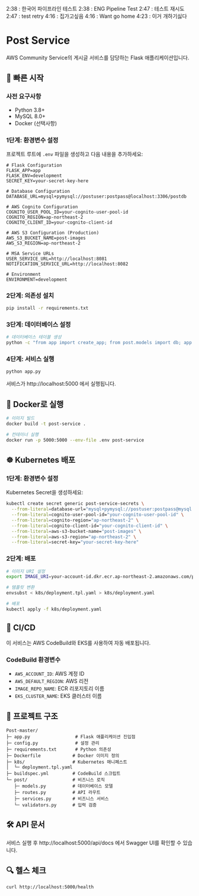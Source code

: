 2:38 : 한국어 파이프라인 테스트
2:38 : ENG Pipeline Test
2:47 : 테스트 재시도
2:47 : test retry
4:16 : 집가고싶음
4:16 : Want go home
4:23 : 이거 개하기싫다

# Post Service

AWS Community Service의 게시글 서비스를 담당하는 Flask 애플리케이션입니다.

## 🚀 빠른 시작

### 사전 요구사항
- Python 3.8+
- MySQL 8.0+
- Docker (선택사항)

### 1단계: 환경변수 설정

프로젝트 루트에 `.env` 파일을 생성하고 다음 내용을 추가하세요:

```env
# Flask Configuration
FLASK_APP=app
FLASK_ENV=development
SECRET_KEY=your-secret-key-here

# Database Configuration
DATABASE_URL=mysql+pymysql://postuser:postpass@localhost:3306/postdb

# AWS Cognito Configuration
COGNITO_USER_POOL_ID=your-cognito-user-pool-id
COGNITO_REGION=ap-northeast-2
COGNITO_CLIENT_ID=your-cognito-client-id

# AWS S3 Configuration (Production)
AWS_S3_BUCKET_NAME=post-images
AWS_S3_REGION=ap-northeast-2

# MSA Service URLs
USER_SERVICE_URL=http://localhost:8081
NOTIFICATION_SERVICE_URL=http://localhost:8082

# Environment
ENVIRONMENT=development
```

### 2단계: 의존성 설치

```bash
pip install -r requirements.txt
```

### 3단계: 데이터베이스 설정

```bash
# 데이터베이스 테이블 생성
python -c "from app import create_app; from post.models import db; app = create_app(); app.app_context().push(); db.create_all()"
```

### 4단계: 서비스 실행

```bash
python app.py
```

서비스가 http://localhost:5000 에서 실행됩니다.

## 🐳 Docker로 실행

```bash
# 이미지 빌드
docker build -t post-service .

# 컨테이너 실행
docker run -p 5000:5000 --env-file .env post-service
```

## ☸️ Kubernetes 배포

### 1단계: 환경변수 설정

Kubernetes Secret을 생성하세요:

```bash
kubectl create secret generic post-service-secrets \
  --from-literal=database-url="mysql+pymysql://postuser:postpass@mysql:3306/postdb" \
  --from-literal=cognito-user-pool-id="your-cognito-user-pool-id" \
  --from-literal=cognito-region="ap-northeast-2" \
  --from-literal=cognito-client-id="your-cognito-client-id" \
  --from-literal=aws-s3-bucket-name="post-images" \
  --from-literal=aws-s3-region="ap-northeast-2" \
  --from-literal=secret-key="your-secret-key-here"
```

### 2단계: 배포

```bash
# 이미지 URI 설정
export IMAGE_URI=your-account-id.dkr.ecr.ap-northeast-2.amazonaws.com/post-service:latest

# 템플릿 변환
envsubst < k8s/deployment.tpl.yaml > k8s/deployment.yaml

# 배포
kubectl apply -f k8s/deployment.yaml
```

## 🔧 CI/CD

이 서비스는 AWS CodeBuild와 EKS를 사용하여 자동 배포됩니다.

### CodeBuild 환경변수

- `AWS_ACCOUNT_ID`: AWS 계정 ID
- `AWS_DEFAULT_REGION`: AWS 리전
- `IMAGE_REPO_NAME`: ECR 리포지토리 이름
- `EKS_CLUSTER_NAME`: EKS 클러스터 이름

## 📁 프로젝트 구조

```
Post-master/
├─ app.py                 # Flask 애플리케이션 진입점
├─ config.py              # 설정 관리
├─ requirements.txt       # Python 의존성
├─ Dockerfile            # Docker 이미지 정의
├─ k8s/                  # Kubernetes 매니페스트
│  └─ deployment.tpl.yaml
├─ buildspec.yml         # CodeBuild 스크립트
└─ post/                 # 비즈니스 로직
   ├─ models.py          # 데이터베이스 모델
   ├─ routes.py          # API 라우트
   ├─ services.py        # 비즈니스 서비스
   └─ validators.py      # 입력 검증
```

## 🛠️ API 문서

서비스 실행 후 http://localhost:5000/api/docs 에서 Swagger UI를 확인할 수 있습니다.

## 🔍 헬스 체크

```bash
curl http://localhost:5000/health
```
